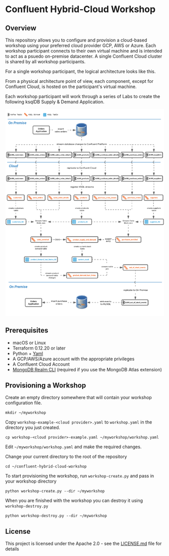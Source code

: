 # Confluent Hybrid-Cloud Workshop

## Overview

This repository allows you to configure and provision a cloud-based workshop using your preferred cloud provider GCP, AWS or Azure. Each workshop participant connects to their own virtual machine and is intended to act as a psuedo on-premise datacenter. A single Confluent Cloud cluster is shared by all workshop participants.

For a single workshop participant, the logical architecture looks like this.



From a physical architecture point of view, each component, except for Confluent Cloud, is hosted on the participant's virtual machine. 

Each workshop participant will work through a series of Labs to create the following ksqlDB Supply & Demand Application.

![workshop](core/asciidoc/images/ksqlDB_topology.png)

## Prerequisites

* macOS or Linux
* Terraform 0.12.20 or later
* Python + [Yaml](https://pyyaml.org/wiki/PyYAML)
* A GCP/AWS/Azure account with the appropriate privileges
* A Confluent Cloud Account
* [MongoDB Realm CLI](https://docs.mongodb.com/realm/deploy/realm-cli-reference/#installation) (required if you use the MongoDB Atlas extension)

## Provisioning a Workshop

Create an empty directory somewhere that will contain your workshop configuration file.

```
mkdir ~/myworkshop
```

Copy `workshop-example-<cloud provider>.yaml` to `workshop.yaml` in the directory you just created.

```
cp workshop-<cloud provider>-example.yaml ~/myworkshop/workshop.yaml
```

Edit `~/myworkshop/workshop.yaml` and make the required changes.

Change your current directory to the root of the repository

```
cd ~/confluent-hybrid-cloud-workshop
```

To start provisioning the workshop, run `workshop-create.py` and pass in your workshop directory

```
python workshop-create.py --dir ~/myworkshop
```

When you are finished with the workshop you can destroy it using `workshop-destroy.py`

```
python workshop-destroy.py --dir ~/myworkshop
```

## License

This project is licensed under the Apache 2.0 - see the [LICENSE.md](LICENSE.md) file for details
